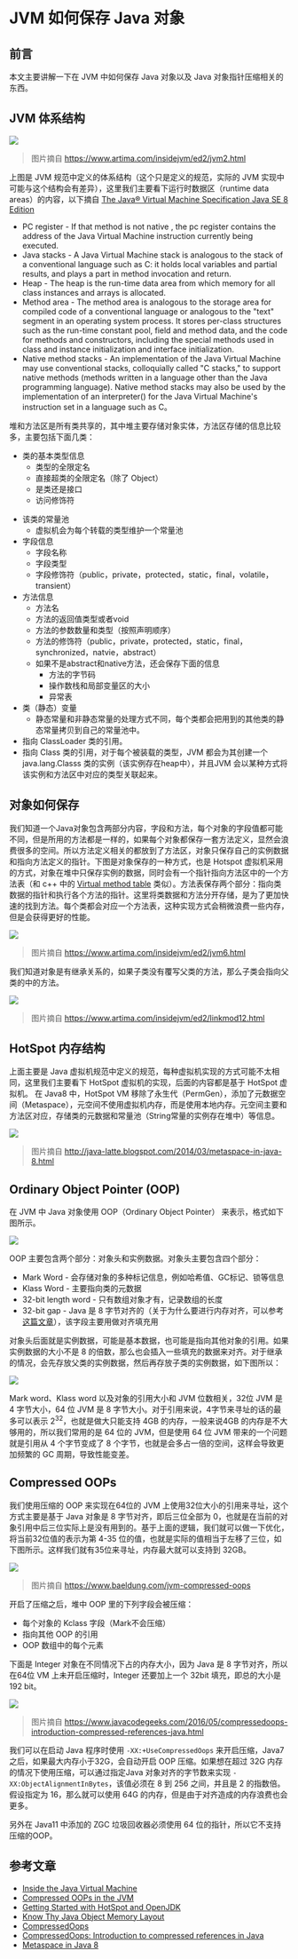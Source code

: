 # JVM 如何保存 Java 对象
<!-- toc -->

## 前言
本文主要讲解一下在 JVM 中如何保存 Java 对象以及 Java 对象指针压缩相关的东西。

## JVM 体系结构
![](/内存/images/jvm体系.gif)
> 图片摘自 https://www.artima.com/insidejvm/ed2/jvm2.html

上图是 JVM 规范中定义的体系结构（这个只是定义的规范，实际的  JVM 实现中可能与这个结构会有差异），这里我们主要看下运行时数据区（runtime data areas）的内容，以下摘自 [The Java® Virtual Machine Specification Java SE 8 Edition](https://docs.oracle.com/javase/specs/jvms/se8/jvms8.pdf)
* PC register -  If that method is not native , the pc register contains the address of the Java Virtual Machine instruction currently being executed.
* Java stacks - A Java Virtual Machine stack is analogous to the stack of a conventional language such as C: it holds local variables and partial results, and plays a part in method invocation and return.
* Heap - The heap is the run-time data area from which memory for all class instances and arrays is allocated.
* Method area -  The method area is analogous to the storage area for compiled code of a conventional language or analogous to the "text" segment in an operating system process. It stores per-class structures such as the run-time constant pool, field and method data, and the code for methods and constructors, including the special methods used in class and instance initialization and interface
initialization.
* Native method stacks - An implementation of the Java Virtual Machine may use conventional stacks, colloquially called "C stacks," to support native methods (methods written in a language other than the Java programming language). Native method stacks may also be used by the implementation of an interpreter() for the Java Virtual Machine's
instruction set in a language such as C。

堆和方法区是所有类共享的，其中堆主要存储对象实体，方法区存储的信息比较多，主要包括下面几类：
+ 类的基本类型信息
    - 类型的全限定名
    - 直接超类的全限定名（除了 Object）
    - 是类还是接口
    - 访问修饰符
- 该类的常量池
    - 虚拟机会为每个转载的类型维护一个常量池
- 字段信息
    - 字段名称
    - 字段类型
    - 字段修饰符（public，private，protected，static，final，volatile，transient）
- 方法信息
    - 方法名
    - 方法的返回值类型或者void
    - 方法的参数数量和类型（按照声明顺序）
    - 方法的修饰符（public，private，protected，static，final，synchronized，natvie，abstract）
    - 如果不是abstract和native方法，还会保存下面的信息
      - 方法的字节码
      - 操作数栈和局部变量区的大小
      - 异常表
- 类（静态）变量
    - 静态常量和非静态常量的处理方式不同，每个类都会把用到的其他类的静态常量拷贝到自己的常量池中。
- 指向 ClassLoader 类的引用。
- 指向 Class 类的引用，对于每个被装载的类型，JVM 都会为其创建一个 java.lang.Classs 类的实例（该实例存在heap中），并且JVM 会以某种方式将该实例和方法区中对应的类型关联起来。

## 对象如何保存
我们知道一个Java对象包含两部分内容，字段和方法，每个对象的字段值都可能不同，但是所用的方法都是一样的，如果每个对象都保存一套方法定义，显然会浪费很多的空间。所以方法定义相关的都放到了方法区，对象只保存自己的实例数据和指向方法定义的指针。下图是对象保存的一种方式，也是 Hotspot 虚拟机采用的方式，对象在堆中只保存实例的数据，同时会有一个指针指向方法区中的一个方法表（和 c++ 中的 [Virtual method table](https://en.wikipedia.org/wiki/Virtual_method_table) 类似）。方法表保存两个部分：指向类数据的指针和执行各个方法的指针。这里将类数据和方法分开存储，是为了更加快速的找到方法。每个类都会对应一个方法表，这种实现方式会稍微浪费一些内存，但是会获得更好的性能。

![](/内存/images/对象存储.gif)
> 图片摘自 https://www.artima.com/insidejvm/ed2/jvm6.html

我们知道对象是有继承关系的，如果子类没有覆写父类的方法，那么子类会指向父类的中的方法。

![](/内存/images/method-demo.gif)
> 图片摘自 https://www.artima.com/insidejvm/ed2/linkmod12.html

## HotSpot 内存结构
上面主要是 Java 虚拟机规范中定义的规范，每种虚拟机实现的方式可能不太相同，这里我们主要看下 HotSpot 虚拟机的实现，后面的内容都是基于 HotSpot 虚拟机。
在 Java8 中，HotSpot VM 移除了永生代（PermGen），添加了元数据空间（Metaspace），元空间不使用虚拟机内存，而是使用本地内存。元空间主要和方法区对应，存储类的元数据和常量池（String常量的实例存在堆中）等信息。

![](/内存/images/hotspot.jpg)
> 图片摘自 http://java-latte.blogspot.com/2014/03/metaspace-in-java-8.html

##  Ordinary Object Pointer (OOP)
在 JVM 中 Java 对象使用 OOP（Ordinary Object Pointer） 来表示，格式如下图所示。

![](/内存/images/oop.png)

OOP 主要包含两个部分：对象头和实例数据。对象头主要包含四个部分：
+ Mark Word - 会存储对象的多种标记信息，例如哈希值、GC标记、锁等信息
+ Klass Word - 主要指向类的元数据
+ 32-bit length word - 只有数组对象才有，记录数组的长度
+ 32-bit gap - Java 是 8 字节对齐的（关于为什么要进行内存对齐，可以参考 [这篇文章](http://blog.zhangjikai.com/2015/11/28/%E3%80%90C%E3%80%91alignment/)），该字段主要用做对齐填充用

对象头后面就是实例数据，可能是基本数据，也可能是指向其他对象的引用。如果实例数据的大小不是 8 的倍数，那么也会插入一些填充的数据来对齐。对于继承的情况，会先存放父类的实例数据，然后再存放子类的实例数据，如下图所以：

![](/内存/images/instance.png)

Mark word、Klass word 以及对象的引用大小和 JVM 位数相关，32位 JVM 是 4 字节大小，64 位 JVM 是 8 字节大小。对于引用来说，4字节来寻址的话的最多可以表示 2<sup>32</sup>，也就是做大只能支持 4GB 的内存，一般来说4GB 的内存是不大够用的，所以我们常用的是 64 位的 JVM，但是使用 64 位 JVM 带来的一个问题就是引用从 4 个字节变成了 8 个字节，也就是会多占一倍的空间，这样会导致更加频繁的 GC 周期，导致性能变差。

## Compressed OOPs
我们使用压缩的 OOP 来实现在64位的 JVM 上使用32位大小的引用来寻址，这个方式主要是基于 Java 对象是 8 字节对齐，即后三位全部为 0，也就是在当前的对象引用中后三位实际上是没有用到的。基于上面的逻辑，我们就可以做一下优化，将当前32位值的表示为第 4-35 位的值，也就是实际的值相当于左移了三位，如下图所示。这样我们就有35位来寻址，内存最大就可以支持到 32GB。

![](/内存/images/compress.jpg)
> 图片摘自 https://www.baeldung.com/jvm-compressed-oops

开启了压缩之后，堆中 OOP 里的下列字段会被压缩：
+ 每个对象的 Kclass 字段（Mark不会压缩）
+ 指向其他 OOP 的引用
+ OOP 数组中的每个元素

下面是 Integer 对象在不同情况下占的内存大小，因为 Java 是 8 字节对齐，所以在64位 VM 上未开启压缩时，Integer 还要加上一个 32bit 填充，即总的大小是 192 bit。

![](/内存/images/compress-demo.jpg)
> 图片摘自 https://www.javacodegeeks.com/2016/05/compressedoops-introduction-compressed-references-java.html

我们可以在启动 Java 程序时使用 `-XX:+UseCompressedOops` 来开启压缩，Java7之后，如果最大内存小于32G，会自动开启 OOP 压缩。如果想在超过 32G 内存的情况下使用压缩，可以通过指定Java 对象对齐的字节数来实现 `-XX:ObjectAlignmentInBytes`，该值必须在 8 到 256 之间，并且是 2 的指数倍。假设指定为 16，那么就可以使用 64G 的内存，但是由于对齐造成的内存浪费也会更多。

另外在 Java11 中添加的 ZGC 垃圾回收器必须使用 64 位的指针，所以它不支持压缩的OOP。

## 参考文章
+ [Inside the Java Virtual Machine](https://www.artima.com/insidejvm/ed2/)
+ [Compressed OOPs in the JVM](https://www.baeldung.com/jvm-compressed-oops)
+ [Getting Started with HotSpot and OpenJDK](https://www.infoq.com/articles/Introduction-to-HotSpot/)
+ [Know Thy Java Object Memory Layout](http://psy-lob-saw.blogspot.com/2013/05/know-thy-java-object-memory-layout.html)
+ [CompressedOops](https://wiki.openjdk.java.net/display/HotSpot/CompressedOops)
+ [CompressedOops: Introduction to compressed references in Java](https://www.javacodegeeks.com/2016/05/compressedoops-introduction-compressed-references-java.html)
+ [Metaspace in Java 8](http://java-latte.blogspot.com/2014/03/metaspace-in-java-8.html)
